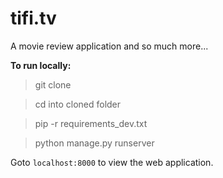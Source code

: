 # tifi.tv

A movie review application and so much more...  

**To run locally:**  
>   git clone <ripo url>  

>   cd into cloned folder  

>  pip -r requirements_dev.txt  

>  python manage.py runserver  

Goto `localhost:8000` to view the web application.